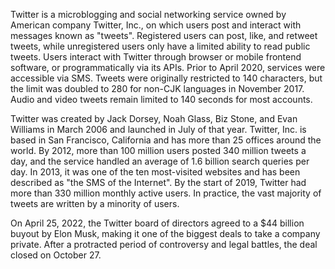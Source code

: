 Twitter is a microblogging and social networking service owned by American company Twitter, Inc., on which users post
and interact with messages known as "tweets". Registered users can post, like, and retweet tweets, while unregistered
users only have a limited ability to read public tweets. Users interact with Twitter through browser or mobile frontend
software, or programmatically via its APIs. Prior to April 2020, services were accessible via SMS. Tweets were
originally restricted to 140 characters, but the limit was doubled to 280 for non-CJK languages in November 2017. Audio
and video tweets remain limited to 140 seconds for most accounts.

Twitter was created by Jack Dorsey, Noah Glass, Biz Stone, and Evan Williams in March 2006 and launched in July of that
year. Twitter, Inc. is based in San Francisco, California and has more than 25 offices around the world. By 2012, more
than 100 million users posted 340 million tweets a day, and the service handled an average of 1.6 billion search queries
per day. In 2013, it was one of the ten most-visited websites and has been described as "the SMS of the Internet". By
the start of 2019, Twitter had more than 330 million monthly active users. In practice, the vast majority of tweets are
written by a minority of users.

On April 25, 2022, the Twitter board of directors agreed to a $44 billion buyout by Elon Musk, making it one of the
biggest deals to take a company private. After a protracted period of controversy and legal battles, the deal closed on
October 27.